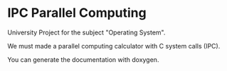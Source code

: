 # IPC Parallel Computing
University Project for the subject "Operating System".

We must made a parallel computing calculator with C system calls (IPC).

You can generate the documentation with doxygen.

